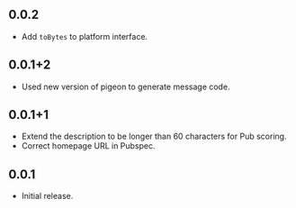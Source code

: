 ## 0.0.2

* Add `toBytes` to platform interface.

## 0.0.1+2

* Used new version of pigeon to generate message code.

## 0.0.1+1

* Extend the description to be longer than 60 characters for Pub scoring.
* Correct homepage URL in Pubspec.

## 0.0.1

* Initial release.
